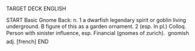 TARGET DECK
ENGLISH

START
Basic
Gnome
Back: n. 1 a dwarfish legendary spirit or goblin living underground. B figure of this as a garden ornament. 2 (esp. In pl.) Colloq. Person with sinister influence, esp. Financial (gnomes of zurich).  gnomish adj. [french]
END
